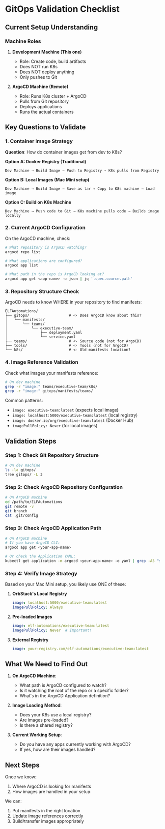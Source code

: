 # GitOps Validation Checklist

## Current Setup Understanding

### Machine Roles
1. **Development Machine (This one)**
   - Role: Create code, build artifacts
   - Does NOT run K8s
   - Does NOT deploy anything
   - Only pushes to Git

2. **ArgoCD Machine (Remote)**
   - Role: Runs K8s cluster + ArgoCD
   - Pulls from Git repository
   - Deploys applications
   - Runs the actual containers

## Key Questions to Validate

### 1. Container Image Strategy
**Question**: How do container images get from dev to K8s?

**Option A: Docker Registry (Traditional)**
```
Dev Machine → Build Image → Push to Registry → K8s pulls from Registry
```

**Option B: Local Images (Mac Mini setup)**
```
Dev Machine → Build Image → Save as tar → Copy to K8s machine → Load image
```

**Option C: Build on K8s Machine**
```
Dev Machine → Push code to Git → K8s machine pulls code → Builds image locally
```

### 2. Current ArgoCD Configuration
On the ArgoCD machine, check:

```bash
# What repository is ArgoCD watching?
argocd repo list

# What applications are configured?
argocd app list

# What path in the repo is ArgoCD looking at?
argocd app get <app-name> -o json | jq '.spec.source.path'
```

### 3. Repository Structure Check
ArgoCD needs to know WHERE in your repository to find manifests:

```
ELFAutomations/
├── gitops/                  # <- Does ArgoCD know about this?
│   └── manifests/
│       └── teams/
│           └── executive-team/
│               ├── deployment.yaml
│               └── service.yaml
├── teams/                   # <- Source code (not for ArgoCD)
├── tools/                   # <- Tools (not for ArgoCD)
└── k8s/                     # <- Old manifests location?
```

### 4. Image Reference Validation
Check what images your manifests reference:

```bash
# On dev machine
grep -r "image:" teams/executive-team/k8s/
grep -r "image:" gitops/manifests/teams/
```

Common patterns:
- `image: executive-team:latest` (expects local image)
- `image: localhost:5000/executive-team:latest` (local registry)
- `image: docker.io/org/executive-team:latest` (Docker Hub)
- `imagePullPolicy: Never` (for local images)

## Validation Steps

### Step 1: Check Git Repository Structure
```bash
# On dev machine
ls -la gitops/
tree gitops/ -L 3
```

### Step 2: Check ArgoCD Repository Configuration
```bash
# On ArgoCD machine
cd /path/to/ELFAutomations
git remote -v
git branch
cat .git/config
```

### Step 3: Check ArgoCD Application Path
```bash
# On ArgoCD machine
# If you have ArgoCD CLI:
argocd app get <your-app-name>

# Or check the Application YAML:
kubectl get application -n argocd <your-app-name> -o yaml | grep -A5 "source:"
```

### Step 4: Verify Image Strategy
Based on your Mac Mini setup, you likely use ONE of these:

1. **OrbStack's Local Registry**
   ```yaml
   image: localhost:5000/executive-team:latest
   imagePullPolicy: Always
   ```

2. **Pre-loaded Images**
   ```yaml
   image: elf-automations/executive-team:latest
   imagePullPolicy: Never  # Important!
   ```

3. **External Registry**
   ```yaml
   image: your-registry.com/elf-automations/executive-team:latest
   ```

## What We Need to Find Out

1. **On ArgoCD Machine**:
   - What path is ArgoCD configured to watch?
   - Is it watching the root of the repo or a specific folder?
   - What's in the ArgoCD Application definition?

2. **Image Loading Method**:
   - Does your K8s use a local registry?
   - Are images pre-loaded?
   - Is there a shared registry?

3. **Current Working Setup**:
   - Do you have any apps currently working with ArgoCD?
   - If yes, how are their images handled?

## Next Steps

Once we know:
1. Where ArgoCD is looking for manifests
2. How images are handled in your setup

We can:
1. Put manifests in the right location
2. Update image references correctly
3. Build/transfer images appropriately

